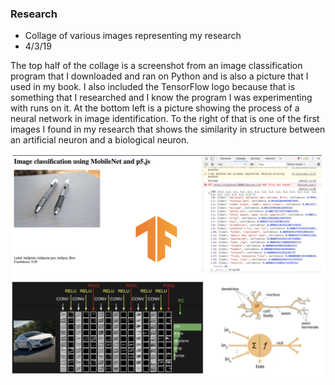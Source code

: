 ### Research

- Collage of various images representing my research
- 4/3/19

The top half of the collage is a screenshot from an image classification program that I downloaded and ran on Python and is also a picture that I used in my book. I also included the TensorFlow logo because that is something that I researched and I know the program I was experimenting with runs on it. At the bottom left is a picture showing the process of a neural network in image identification. To the right of that is one of the first images I found in my research that shows the similarity in structure between an artificial neuron and a biological neuron.

![Research Image](research1.jpg)
